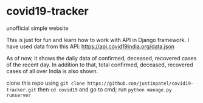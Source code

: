 # covid19-tracker
unofficial simple website

This is just for fun and learn how to work with API in Django framework.
I have used data from this API: https://api.covid19india.org/data.json

As of now, it shows the daily data of confirmed, deceased, recovered cases of the recent day.
In addition to that, total confirmed, deceased, recovered cases of all over India is also shown.

clone this repo using ```git clone https://github.com/justinpatel/covid19-tracker.git```
then ```cd covid19``` and go to cmd; run ```python manage.py runserver```
